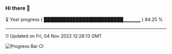 ### Hi there 👋

⏳ Year progress { █████████████████████████▁▁▁▁▁ } 84.25 %

---

⏰ Updated on Fri, 04 Nov 2022 12:28:13 GMT

![Progress Bar CI](https://github.com/liununu/liununu/workflows/Progress%20Bar%20CI/badge.svg)
